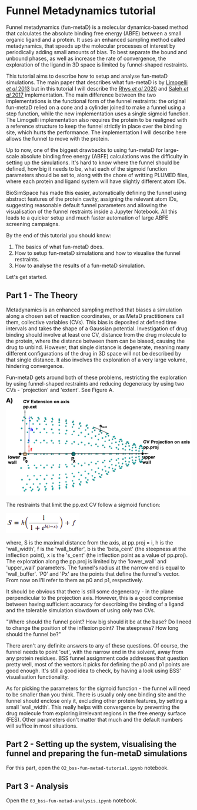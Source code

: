 # Funnel Metadynamics tutorial

Funnel metadynamics (fun-metaD) is a molecular dynamics-based method that calculates the absolute binding free energy (ABFE) between a small organic ligand and a protein. It uses an enhanced sampling method called metadynamics, that speeds up the molecular processes of interest by periodically adding small amounts of bias. To best separate the bound and unbound phases, as well as increase the rate of convergence, the exploration of the ligand in 3D space is limited by funnel-shaped restraints.

This tutorial aims to describe how to setup and analyse fun-metaD simulations. The main paper that describes what fun-metaD is by [Limogelli *et al* 2013](https://www.pnas.org/content/110/16/6358) but in this tutorial I will describe the [Rhys *et al* 2020](https://www.ncbi.nlm.nih.gov/pmc/articles/PMC7467642/) and [Saleh *et al* 2017](https://pubs.acs.org/doi/10.1021/acs.jcim.6b00772) implementation. The main difference between the two implementations is the functional form of the funnel restraints: the original fun-metaD relied on a cone and a cylinder joined to make a funnel using a step function, while the new implementation uses a single sigmoid function. The Limogelli implementation also requires the protein to be realigned with a reference structure to keep the funnel strictly in place over the binding site, which hurts the performance. The implementation I will describe here allows the funnel to move with the protein.

Up to now, one of the biggest drawbacks to using fun-metaD for large-scale absolute binding free energy (ABFE) calculations was the difficulty in setting up the simulations. It's hard to know where the funnel should be defined, how big it needs to be, what each of the sigmoid function parameters should be set to, along with the chore of writting PLUMED files, where each protein and ligand system will have slightly different atom IDs.

BioSimSpace has made this easier, automatically defining the funnel using abstract features of the protein cavity, assigning the relevant atom IDs, suggesting reasonable default funnel parameters and allowing the visualisation of the funnel restraints inside a Jupyter Notebook. All this leads to a quicker setup and much faster automation of large ABFE screening campaigns.

By the end of this tutorial you should know:
1. The basics of what fun-metaD does.
2. How to setup fun-metaD simulations and how to visualise the funnel restraints.
3. How to analyse the results of a fun-metaD simulation.

Let's get started.

## Part 1 - The Theory

Metadynamics is an enhanced sampling method that biases a simulation along a chosen set of reaction coordinates, or as MetaD practitioners call them, collective variables (CVs). This bias is deposited at defined time intervals and takes the shape of a Gaussian potential. Investigation of drug binding should involve at least one CV, distance from the drug molecule to the protein, where the distance between them can be biased, causing the drug to unbind. However, that single distance is degenerate, meaning many different configurations of the drug in 3D space will not be described by that single distance. It also involves the exploration of a very large volume, hindering convergence. 

Fun-metaD gets around both of these problems, restricting the exploration by using funnel-shaped restraints and reducing degeneracy by using two CVs - 'projection' and 'extent'. See Figure A.

![Figure1](figures/figure1.jpeg)

The restraints that limit the pp.ext CV follow a sigmoid function:

![Figure1](figures/figure2.png)

where, S is the maximal distance from the axis, at pp.proj = i, h is the 'wall_width', f is the 'wall_buffer', b is the 'beta_cent' (the steepness at the inflection point), x is the 's_cent' (the inflection point as a value of pp.proj). The exploration along the pp.proj is limited by the 'lower_wall' and 'upper_wall' parameters. The funnel's radius at the narrow end is equal to 'wall_buffer'. 'P0' and 'Px' are the points that define the funnel's vector. From now on I'll refer to them as p0 and p1, respectively.

It should be obvious that there is still some degeneracy - in the plane perpendicular to the projection axis. However, this is a good compromise between having sufficient accuracy for describing the binding of a ligand and the tolerable simulation slowdown of using only two CVs.

"Where should the funnel point? How big should it be at the base? Do I need to change the position of the inflexion point? The steepness? How long should the funnel be?"

There aren't any definite answers to any of these questions. Of course, the funnel needs to point 'out', with the narrow end in the solvent, away from any protein residues. BSS funnel assignment code addresses that question pretty well, most of the vectors it picks for defining the p0 and p1 points are good enough. It's still a good idea to check, by having a look using BSS' visualisation functionality.

As for picking the parameters for the sigmoid function - the funnel will need to be smaller than you think. There is usually only one binding site and the funnel should enclose only it, excluding other protein features, by setting a small 'wall_width'. This really helps with convergence by preventing the drug molecule from exploring irrelevant regions in the free energy surface (FES). Other parameters don't matter that much and the default numbers will suffice in most situations. 

## Part 2 - Setting up the system, visualising the funnel and preparing the fun-metaD simulations

For this part, open the `02_bss-fun-metad-tutorial.ipynb` notebook.

## Part 3 - Analysis

Open the `03_bss-fun-metad-analysis.ipynb` notebook.
